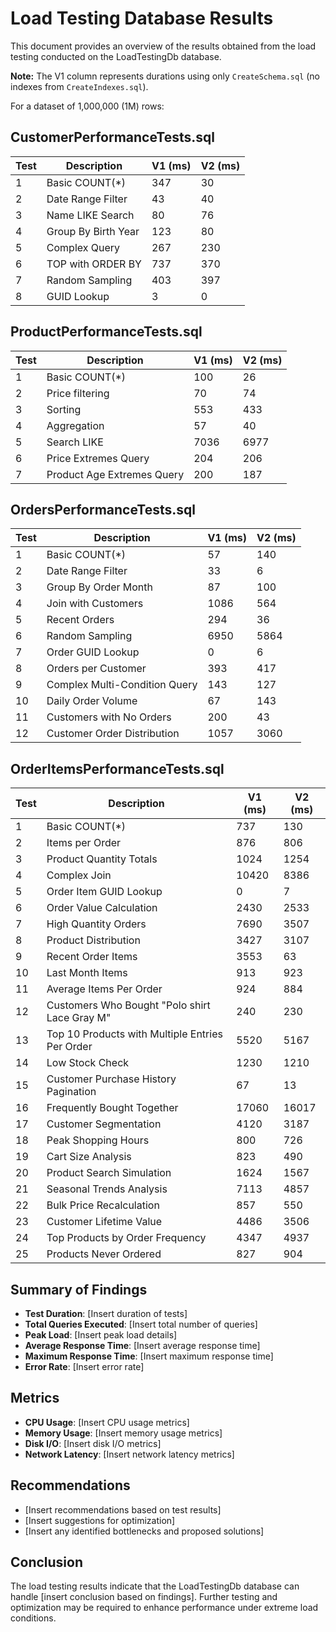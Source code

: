 # Load Testing Database Results

This document provides an overview of the results obtained from the load testing conducted on the LoadTestingDb database.

**Note:** The V1 column represents durations using only `CreateSchema.sql` (no indexes from `CreateIndexes.sql`).

For a dataset of 1,000,000 (1M) rows:

## CustomerPerformanceTests.sql

| Test | Description                | V1 (ms) | V2 (ms) |
|------|----------------------------|---------|---------|
| 1    | Basic COUNT(*)             | 347     | 30      |
| 2    | Date Range Filter          | 43      | 40      |
| 3    | Name LIKE Search           | 80      | 76      |
| 4    | Group By Birth Year        | 123     | 80      |
| 5    | Complex Query              | 267     | 230     |
| 6    | TOP with ORDER BY          | 737     | 370     |
| 7    | Random Sampling            | 403     | 397     |
| 8    | GUID Lookup                | 3       | 0       |

## ProductPerformanceTests.sql

| Test | Description                | V1 (ms) | V2 (ms) |
|------|----------------------------|---------|---------|
| 1    | Basic COUNT(*)             | 100     | 26      |
| 2    | Price filtering            | 70      | 74      |
| 3    | Sorting                    | 553     | 433     |
| 4    | Aggregation                | 57      | 40      |
| 5    | Search LIKE                | 7036    | 6977    |
| 6    | Price Extremes Query       | 204     | 206     |
| 7    | Product Age Extremes Query | 200     | 187     |

## OrdersPerformanceTests.sql

| Test | Description                    | V1 (ms) | V2 (ms) |
|------|--------------------------------|---------|---------|
| 1    | Basic COUNT(*)                 | 57      | 140     |
| 2    | Date Range Filter              | 33      | 6       |
| 3    | Group By Order Month           | 87      | 100     |
| 4    | Join with Customers            | 1086    | 564     |
| 5    | Recent Orders                  | 294     | 36      |
| 6    | Random Sampling                | 6950    | 5864    |
| 7    | Order GUID Lookup              | 0       | 6       |
| 8    | Orders per Customer            | 393     | 417     |
| 9    | Complex Multi-Condition Query  | 143     | 127     |
| 10   | Daily Order Volume             | 67      | 143     |
| 11   | Customers with No Orders       | 200     | 43      |
| 12   | Customer Order Distribution    | 1057    | 3060    |

## OrderItemsPerformanceTests.sql

| Test | Description                                 | V1 (ms) | V2 (ms) |
|------|---------------------------------------------|---------|---------|
| 1    | Basic COUNT(*)                              | 737     | 130     |
| 2    | Items per Order                             | 876     | 806     |
| 3    | Product Quantity Totals                     | 1024    | 1254    |
| 4    | Complex Join                                | 10420   | 8386    |
| 5    | Order Item GUID Lookup                      | 0       | 7       |
| 6    | Order Value Calculation                     | 2430    | 2533    |
| 7    | High Quantity Orders                        | 7690    | 3507    |
| 8    | Product Distribution                        | 3427    | 3107    |
| 9    | Recent Order Items                          | 3553    | 63      |
| 10   | Last Month Items                            | 913     | 923     |
| 11   | Average Items Per Order                     | 924     | 884     |
| 12   | Customers Who Bought "Polo shirt Lace Gray M" | 240     | 230     |
| 13   | Top 10 Products with Multiple Entries Per Order | 5520    | 5167    |
| 14   | Low Stock Check                             | 1230    | 1210    |
| 15   | Customer Purchase History Pagination        | 67      | 13      |
| 16   | Frequently Bought Together                  | 17060   | 16017   |
| 17   | Customer Segmentation                       | 4120    | 3187    |
| 18   | Peak Shopping Hours                         | 800     | 726     |
| 19   | Cart Size Analysis                          | 823     | 490     |
| 20   | Product Search Simulation                   | 1624    | 1567    |
| 21   | Seasonal Trends Analysis                    | 7113    | 4857    |
| 22   | Bulk Price Recalculation                    | 857     | 550     |
| 23   | Customer Lifetime Value                     | 4486    | 3506    |
| 24   | Top Products by Order Frequency             | 4347    | 4937    |
| 25   | Products Never Ordered                      | 827     | 904     |

## Summary of Findings

- **Test Duration**: [Insert duration of tests]
- **Total Queries Executed**: [Insert total number of queries]
- **Peak Load**: [Insert peak load details]
- **Average Response Time**: [Insert average response time]
- **Maximum Response Time**: [Insert maximum response time]
- **Error Rate**: [Insert error rate]

## Metrics

- **CPU Usage**: [Insert CPU usage metrics]
- **Memory Usage**: [Insert memory usage metrics]
- **Disk I/O**: [Insert disk I/O metrics]
- **Network Latency**: [Insert network latency metrics]

## Recommendations

- [Insert recommendations based on test results]
- [Insert suggestions for optimization]
- [Insert any identified bottlenecks and proposed solutions]

## Conclusion

The load testing results indicate that the LoadTestingDb database can handle [insert conclusion based on findings]. Further testing and optimization may be required to enhance performance under extreme load conditions.